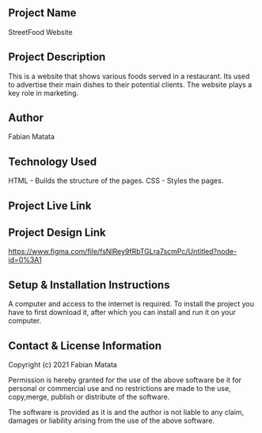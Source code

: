 
## Project Name
StreetFood Website

## Project Description
This is a website that shows various foods served in a restaurant. Its used to advertise their main dishes to their potential clients.
The website plays a key role in marketing.

## Author
Fabian Matata

## Technology Used
HTML - Builds the structure of the pages.
CSS - Styles the pages.

## Project Live Link

## Project Design Link
https://www.figma.com/file/fsNlRey9fRbTGLra7scmPc/Untitled?node-id=0%3A1

## Setup & Installation Instructions
A computer and access to the internet is required.
To install the project you have to first download it, after which you can install and run it on your computer.


## Contact & License Information 
Copyright (c) 2021 Fabian Matata

Permission is hereby granted for the use of the above software be it for personal or commercial use and no restrictions are made to the  use, copy,merge, publish or distribute of the software.

The software is provided as it is and the author is not liable to any claim, damages or liability arising from the use of the above software.